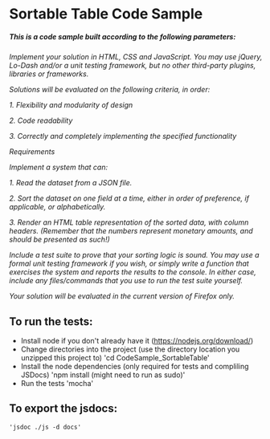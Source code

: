 # Sortable Table Code Sample

##### This is a code sample built according to the following parameters:

_Implement your solution in HTML, CSS and JavaScript. You may use jQuery, Lo-Dash and/or a unit testing framework, but no other third-party plugins, libraries or frameworks._

_Solutions will be evaluated on the following criteria, in order:_

_1. Flexibility and modularity of design_

_2. Code readability_

_3. Correctly and completely implementing the specified functionality_

_Requirements_

_Implement a system that can:_

_1. Read the dataset from a JSON file._

_2. Sort the dataset on one field at a time, either in order of preference, if applicable, or alphabetically._

_3. Render an HTML table representation of the sorted data, with column headers. (Remember that the numbers represent monetary amounts, and should be presented as such!)_

_Include a test suite to prove that your sorting logic is sound. You may use a formal unit testing framework if you wish, or simply write a function that exercises the system and reports the results to the console. In either case, include any files/commands that you use to run the test suite yourself._

_Your solution will be evaluated in the current version of Firefox only._


## To run the tests:
* Install node if you don't already have it (https://nodejs.org/download/)
* Change directories into the project (use the directory location you unzipped this project to)
		'cd CodeSample_SortableTable'
* Install the node dependencies (only required for tests and compliling JSDocs)
	'npm install (might need to run as sudo)'
* Run the tests
	'mocha'

## To export the jsdocs:
	'jsdoc ./js -d docs'